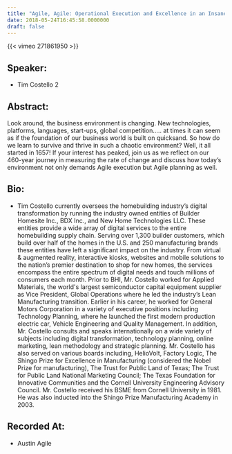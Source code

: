 ```yaml
---
title: "Agile, Agile: Operational Execution and Excellence in an Insanely Unsettled and Dynamic Environment"
date: 2018-05-24T16:45:58.0000000
draft: false
---
```


{{< vimeo 271861950 >}}

## Speaker:

 - Tim Costello 2

## Abstract:

<p>Look around, the business environment is changing. New technologies, platforms, languages, start-ups, global competition….. at times it can seem as if the foundation of our business world is built on quicksand. So how do we learn to survive and thrive in such a chaotic environment? Well, it all started in 1657! If your interest has peaked, join us as we reflect on our 460-year journey in measuring the rate of change and discuss how today’s environment not only demands Agile execution but Agile planning as well.</p>

## Bio:

 - <p>Tim Costello currently oversees the homebuilding industry’s digital transformation by running the industry owned entities of Builder Homesite Inc., BDX Inc., and New Home Technologies LLC. These entities provide a wide array of digital services to the entire homebuilding supply chain. Serving over 1,300 builder customers, which build over half of the homes in the U.S. and 250 manufacturing brands these entities have left a significant impact on the industry. From virtual & augmented reality, interactive kiosks, websites and mobile solutions to the nation’s premier destination to shop for new homes, the services encompass the entire spectrum of digital needs and touch millions of consumers each month. Prior to BHI, Mr. Costello worked for Applied Materials, the world's largest semiconductor capital equipment supplier as Vice President, Global Operations where he led the industry’s Lean Manufacturing transition. Earlier in his career, he worked for General Motors Corporation in a variety of executive positions including Technology Planning, where he launched the first modern production electric car, Vehicle Engineering and Quality Management. In addition, Mr. Costello consults and speaks internationally on a wide variety of subjects including digital transformation, technology planning, online marketing, lean methodology and strategic planning. Mr. Costello has also served on various boards including, HelioVolt, Factory Logic, The Shingo Prize for Excellence in Manufacturing (considered the Nobel Prize for manufacturing), The Trust for Public Land of Texas; The Trust for Public Land National Marketing Council; The Texas Foundation for Innovative Communities and the Cornell University Engineering Advisory Council. Mr. Costello received his BSME from Cornell University in 1981. He was also inducted into the Shingo Prize Manufacturing Academy in 2003.</p>

## Recorded At:

 - Austin Agile


